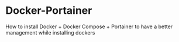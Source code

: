 # Docker-Portainer
How to install Docker + Docker Compose + Portainer to have a better management while installing dockers
